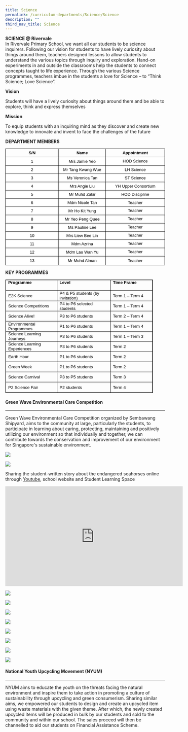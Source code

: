 ```yaml
---
title: Science
permalink: /curriculum-departments/Science/Science
description: ""
third_nav_title: Science
---
```

**SCIENCE @ Rivervale**  
In Rivervale Primary School, we want all our students to be science inquirers. Following our vision for students to have lively curiosity about things around them, teachers designed lessons to allow students to understand the various topics through inquiry and exploration. Hand-on experiments in and outside the classrooms help the students to connect concepts taught to life experience. Through the various Science programmes, teachers imbue in the students a love for Science – to “Think Science; Love Science”.  

**Vision**

Students will have a lively curiosity about things around them and be able to explore, think and express themselves

**Mission**

To equip students with an inquiring mind as they discover and create new knowledge to innovate and invent to face the challenges of the future&nbsp;

**DEPARTMENT MEMBERS**

<table style="margin: 0px; outline: 0px; padding: 0px; border-collapse: collapse; max-width: 100%; font-family: &quot;Times New Roman&quot;; color: windowtext; font-size: 10pt; width: 654.898px; border: none;" width="92%" cellpadding="0" cellspacing="0" border="1" class="MsoNormalTable"><tbody style="margin: 0px; outline: 0px; padding: 0px;"><tr style="margin: 0px; outline: 0px; padding: 0px; height: 10pt;"><td style="margin: 0px; outline: 0px; padding: 3.75pt; width: 220.688px; border: 1pt solid windowtext; height: 10pt;" width="35%"><p style="margin: 0in 0in 0.0001pt; outline: 0px; padding: 0px; font-family: &quot;Times New Roman&quot;; color: windowtext; font-size: 12pt; line-height: normal; text-align: center;" align="center" class="MsoNormal"><b style="margin: 0px; outline: 0px; padding: 0px;"><span style="margin: 0px; outline: 0px; padding: 0px; font-family: Arial, sans-serif;"><font style="margin: 0px; outline: 0px; padding: 0px;" size="2">S/N</font></span></b></p></td><td style="margin: 0px; outline: 0px; padding: 3.75pt; width: 178.461px; border-top: 1pt solid windowtext; border-right: 1pt solid windowtext; border-bottom: 1pt solid windowtext; border-image: initial; border-left: none; height: 10pt;" width="29%"><p style="margin: 0in 0in 0.0001pt; outline: 0px; padding: 0px; font-family: &quot;Times New Roman&quot;; color: windowtext; font-size: 12pt; line-height: normal; text-align: center;" align="center" class="MsoNormal"><b style="margin: 0px; outline: 0px; padding: 0px;"><span style="margin: 0px; outline: 0px; padding: 0px; font-family: Arial, sans-serif;"><font style="margin: 0px; outline: 0px; padding: 0px;" size="2">Name</font></span></b></p></td><td style="margin: 0px; outline: 0px; padding: 3.75pt; width: 220.438px; border-top: 1pt solid windowtext; border-right: 1pt solid windowtext; border-bottom: 1pt solid windowtext; border-image: initial; border-left: none; height: 10pt;" width="35%"><p style="margin: 0in 0in 0.0001pt; outline: 0px; padding: 0px; font-family: &quot;Times New Roman&quot;; color: windowtext; font-size: 12pt; line-height: normal; text-align: center;" align="center" class="MsoNormal"><b style="margin: 0px; outline: 0px; padding: 0px;"><span style="margin: 0px; outline: 0px; padding: 0px; font-family: Arial, sans-serif;"><font style="margin: 0px; outline: 0px; padding: 0px;" size="2">Appointment</font></span></b></p></td></tr><tr style="margin: 0px; outline: 0px; padding: 0px; height: 10pt;"><td style="margin: 0px; outline: 0px; padding: 3.75pt; width: 220.688px; border-right: 1pt solid windowtext; border-bottom: 1pt solid windowtext; border-left: 1pt solid windowtext; border-image: initial; border-top: none; background: white; height: 10pt;" width="35%"><p style="margin: 0in 0in 0.0001pt; outline: 0px; padding: 0px; font-family: &quot;Times New Roman&quot;; color: windowtext; font-size: 12pt; line-height: normal; text-align: center;" align="center" class="MsoNormal"><span style="margin: 0px; outline: 0px; padding: 0px; font-family: Arial, sans-serif;"><font style="margin: 0px; outline: 0px; padding: 0px;" size="2">1</font></span></p></td><td style="margin: 0px; outline: 0px; padding: 3.75pt; width: 178.461px; border-top: none; border-left: none; border-bottom: 1pt solid windowtext; border-right: 1pt solid windowtext; background: white; height: 10pt;" width="29%"><p style="margin: 0in 0in 0.0001pt; outline: 0px; padding: 0px; font-family: &quot;Times New Roman&quot;; color: windowtext; font-size: 12pt; line-height: normal; text-align: center;" align="center" class="MsoNormal"><span style="margin: 0px; outline: 0px; padding: 0px; font-family: Arial, sans-serif;"><font style="margin: 0px; outline: 0px; padding: 0px;" size="2">Mrs Jamie Yeo</font></span></p></td><td style="margin: 0px; outline: 0px; padding: 3.75pt; width: 220.438px; border-top: none; border-left: none; border-bottom: 1pt solid windowtext; border-right: 1pt solid windowtext; background: white; height: 10pt;" width="35%"><p style="margin: 0in 0in 0.0001pt; outline: 0px; padding: 0px; font-family: &quot;Times New Roman&quot;; color: windowtext; font-size: 12pt; line-height: 12pt; text-align: center;" align="center" class="MsoNormal"><span style="margin: 0px; outline: 0px; padding: 0px; font-family: Arial, sans-serif;"><font style="margin: 0px; outline: 0px; padding: 0px;" size="2">HOD Science</font></span></p></td></tr><tr style="margin: 0px; outline: 0px; padding: 0px; height: 9.65pt;"><td style="margin: 0px; outline: 0px; padding: 3.75pt; width: 220.688px; border-right: 1pt solid windowtext; border-bottom: 1pt solid windowtext; border-left: 1pt solid windowtext; border-image: initial; border-top: none; background: white; height: 9.65pt;" width="35%"><p style="margin: 0in 0in 0.0001pt; outline: 0px; padding: 0px; font-family: &quot;Times New Roman&quot;; color: windowtext; font-size: 12pt; line-height: normal; text-align: center;" align="center" class="MsoNormal"><span style="margin: 0px; outline: 0px; padding: 0px; font-family: Arial, sans-serif;"><font style="margin: 0px; outline: 0px; padding: 0px;" size="2">2</font></span></p></td><td style="margin: 0px; outline: 0px; padding: 3.75pt; width: 178.461px; border-top: none; border-left: none; border-bottom: 1pt solid windowtext; border-right: 1pt solid windowtext; background: white; height: 9.65pt;" width="29%"><p style="margin: 0in 0in 0.0001pt; outline: 0px; padding: 0px; font-family: &quot;Times New Roman&quot;; color: windowtext; font-size: 12pt; line-height: normal; text-align: center;" align="center" class="MsoNormal"><span style="margin: 0px; outline: 0px; padding: 0px; font-family: Arial, sans-serif;"><font style="margin: 0px; outline: 0px; padding: 0px;" size="2">Mr Tang Kwang Wue</font></span></p></td><td style="margin: 0px; outline: 0px; padding: 3.75pt; width: 220.438px; border-top: none; border-left: none; border-bottom: 1pt solid windowtext; border-right: 1pt solid windowtext; background: white; height: 9.65pt;" width="35%"><p style="margin: 0in 0in 0.0001pt; outline: 0px; padding: 0px; font-family: &quot;Times New Roman&quot;; color: windowtext; font-size: 12pt; line-height: normal; text-align: center;" align="center" class="MsoNormal"><span style="margin: 0px; outline: 0px; padding: 0px; font-family: Arial, sans-serif;"><font style="margin: 0px; outline: 0px; padding: 0px;" size="2">LH Science</font></span></p></td></tr><tr style="margin: 0px; outline: 0px; padding: 0px; height: 9.65pt;"><td style="margin: 0px; outline: 0px; padding: 3.75pt; width: 220.688px; border-right: 1pt solid windowtext; border-bottom: 1pt solid windowtext; border-left: 1pt solid windowtext; border-image: initial; border-top: none; background: white; height: 9.65pt;" width="35%"><p style="margin: 0in 0in 0.0001pt; outline: 0px; padding: 0px; font-family: &quot;Times New Roman&quot;; color: windowtext; font-size: 12pt; line-height: normal; text-align: center;" align="center" class="MsoNormal"><span style="margin: 0px; outline: 0px; padding: 0px; font-family: Arial, sans-serif;"><font style="margin: 0px; outline: 0px; padding: 0px;" size="2">3</font></span></p></td><td style="margin: 0px; outline: 0px; padding: 3.75pt; width: 178.461px; border-top: none; border-left: none; border-bottom: 1pt solid windowtext; border-right: 1pt solid windowtext; background: white; height: 9.65pt;" width="29%"><p style="margin: 0in 0in 0.0001pt; outline: 0px; padding: 0px; font-family: &quot;Times New Roman&quot;; color: windowtext; font-size: 12pt; line-height: normal; text-align: center;" align="center" class="MsoNormal"><span style="margin: 0px; outline: 0px; padding: 0px; font-family: Arial, sans-serif;"><font style="margin: 0px; outline: 0px; padding: 0px;" size="2">Ms Veronica Tan</font></span></p></td><td style="margin: 0px; outline: 0px; padding: 3.75pt; width: 220.438px; border-top: none; border-left: none; border-bottom: 1pt solid windowtext; border-right: 1pt solid windowtext; background: white; height: 9.65pt;" width="35%"><p style="margin: 0in 0in 0.0001pt; outline: 0px; padding: 0px; font-family: &quot;Times New Roman&quot;; color: windowtext; font-size: 12pt; line-height: normal; text-align: center;" align="center" class="MsoNormal"><span style="margin: 0px; outline: 0px; padding: 0px; font-family: Arial, sans-serif;"><font style="margin: 0px; outline: 0px; padding: 0px;" size="2">ST Science</font></span></p></td></tr><tr style="margin: 0px; outline: 0px; padding: 0px; height: 9.65pt;"><td style="margin: 0px; outline: 0px; padding: 3.75pt; width: 220.688px; border-right: 1pt solid windowtext; border-bottom: 1pt solid windowtext; border-left: 1pt solid windowtext; border-image: initial; border-top: none; background: white; height: 9.65pt;" width="35%"><p style="margin: 0in 0in 0.0001pt; outline: 0px; padding: 0px; font-family: &quot;Times New Roman&quot;; color: windowtext; font-size: 12pt; line-height: normal; text-align: center;" align="center" class="MsoNormal"><span style="margin: 0px; outline: 0px; padding: 0px; font-family: Arial, sans-serif;"><font style="margin: 0px; outline: 0px; padding: 0px;" size="2">4</font></span></p></td><td style="margin: 0px; outline: 0px; padding: 3.75pt; width: 178.461px; border-top: none; border-left: none; border-bottom: 1pt solid windowtext; border-right: 1pt solid windowtext; background: white; height: 9.65pt;" width="29%"><p style="margin: 0in 0in 0.0001pt; outline: 0px; padding: 0px; font-family: &quot;Times New Roman&quot;; color: windowtext; font-size: 12pt; line-height: normal; text-align: center;" align="center" class="MsoNormal"><span style="margin: 0px; outline: 0px; padding: 0px; font-family: Arial, sans-serif;"><font style="margin: 0px; outline: 0px; padding: 0px;" size="2">Mrs Angie Liu</font></span></p></td><td style="margin: 0px; outline: 0px; padding: 3.75pt; width: 220.438px; border-top: none; border-left: none; border-bottom: 1pt solid windowtext; border-right: 1pt solid windowtext; background: white; height: 9.65pt;" width="35%"><p style="margin: 0in 0in 0.0001pt; outline: 0px; padding: 0px; font-family: &quot;Times New Roman&quot;; color: windowtext; font-size: 12pt; line-height: normal; text-align: center;" align="center" class="MsoNormal"><span style="margin: 0px; outline: 0px; padding: 0px; font-family: Arial, sans-serif;"><font style="margin: 0px; outline: 0px; padding: 0px;" size="2">YH Upper Consortium</font></span></p></td></tr><tr style="margin: 0px; outline: 0px; padding: 0px; height: 9.65pt;"><td style="margin: 0px; outline: 0px; padding: 3.75pt; width: 220.688px; border-right: 1pt solid windowtext; border-bottom: 1pt solid windowtext; border-left: 1pt solid windowtext; border-image: initial; border-top: none; background: white; height: 9.65pt;" width="35%"><p style="margin: 0in 0in 0.0001pt; outline: 0px; padding: 0px; font-family: &quot;Times New Roman&quot;; color: windowtext; font-size: 12pt; line-height: normal; text-align: center;" align="center" class="MsoNormal"><span style="margin: 0px; outline: 0px; padding: 0px; font-family: Arial, sans-serif;"><font style="margin: 0px; outline: 0px; padding: 0px;" size="2">5</font></span></p></td><td style="margin: 0px; outline: 0px; padding: 3.75pt; width: 178.461px; border-top: none; border-left: none; border-bottom: 1pt solid windowtext; border-right: 1pt solid windowtext; background: white; height: 9.65pt;" width="29%"><p style="margin: 0in 0in 0.0001pt; outline: 0px; padding: 0px; font-family: &quot;Times New Roman&quot;; color: windowtext; font-size: 12pt; line-height: normal; text-align: center;" align="center" class="MsoNormal"><span style="margin: 0px; outline: 0px; padding: 0px; font-family: Arial, sans-serif;"><font style="margin: 0px; outline: 0px; padding: 0px;" size="2">Mr Muhd Zakir</font></span></p></td><td style="margin: 0px; outline: 0px; padding: 3.75pt; width: 220.438px; border-top: none; border-left: none; border-bottom: 1pt solid windowtext; border-right: 1pt solid windowtext; background: white; height: 9.65pt;" width="35%"><p style="margin: 0in 0in 0.0001pt; outline: 0px; padding: 0px; font-family: &quot;Times New Roman&quot;; color: windowtext; font-size: 12pt; line-height: normal; text-align: center;" align="center" class="MsoNormal"><span style="margin: 0px; outline: 0px; padding: 0px; font-family: Arial, sans-serif;"><font style="margin: 0px; outline: 0px; padding: 0px;" size="2">HOD Discipline</font></span></p></td></tr><tr style="margin: 0px; outline: 0px; padding: 0px; height: 9.65pt;"><td style="margin: 0px; outline: 0px; padding: 3.75pt; width: 220.688px; border-right: 1pt solid windowtext; border-bottom: 1pt solid windowtext; border-left: 1pt solid windowtext; border-image: initial; border-top: none; background: white; height: 9.65pt;" width="35%"><p style="margin: 0in 0in 0.0001pt; outline: 0px; padding: 0px; font-family: &quot;Times New Roman&quot;; color: windowtext; font-size: 12pt; line-height: normal; text-align: center;" align="center" class="MsoNormal"><span style="margin: 0px; outline: 0px; padding: 0px; font-family: Arial, sans-serif;"><font style="margin: 0px; outline: 0px; padding: 0px;" size="2">6</font></span></p></td><td style="margin: 0px; outline: 0px; padding: 3.75pt; width: 178.461px; border-top: none; border-left: none; border-bottom: 1pt solid windowtext; border-right: 1pt solid windowtext; background: white; height: 9.65pt;" width="29%"><p style="margin: 0in 0in 0.0001pt; outline: 0px; padding: 0px; font-family: &quot;Times New Roman&quot;; color: windowtext; font-size: 12pt; line-height: normal; text-align: center;" align="center" class="MsoNormal"><span style="margin: 0px; outline: 0px; padding: 0px; font-family: Arial, sans-serif;"><font style="margin: 0px; outline: 0px; padding: 0px;" size="2">Mdm Nicole Tan</font></span></p></td><td style="margin: 0px; outline: 0px; padding: 3.75pt; width: 220.438px; border-top: none; border-left: none; border-bottom: 1pt solid windowtext; border-right: 1pt solid windowtext; background: white; height: 9.65pt;" width="35%"><p style="margin: 0in 0in 0.0001pt; outline: 0px; padding: 0px; font-family: &quot;Times New Roman&quot;; color: windowtext; font-size: 12pt; line-height: normal; text-align: center;" align="center" class="MsoNormal"><span style="margin: 0px; outline: 0px; padding: 0px; font-family: Arial, sans-serif;"><font style="margin: 0px; outline: 0px; padding: 0px;" size="2">Teacher</font></span></p></td></tr><tr style="margin: 0px; outline: 0px; padding: 0px; height: 9.65pt;"><td style="margin: 0px; outline: 0px; padding: 3.75pt; width: 220.688px; border-right: 1pt solid windowtext; border-bottom: 1pt solid windowtext; border-left: 1pt solid windowtext; border-image: initial; border-top: none; background: white; height: 9.65pt;" width="35%"><p style="margin: 0in 0in 0.0001pt; outline: 0px; padding: 0px; font-family: &quot;Times New Roman&quot;; color: windowtext; font-size: 12pt; line-height: normal; text-align: center;" align="center" class="MsoNormal"><span style="margin: 0px; outline: 0px; padding: 0px; font-family: Arial, sans-serif;"><font style="margin: 0px; outline: 0px; padding: 0px;" size="2">7</font></span></p></td><td style="margin: 0px; outline: 0px; padding: 3.75pt; width: 178.461px; border-top: none; border-left: none; border-bottom: 1pt solid windowtext; border-right: 1pt solid windowtext; background: white; height: 9.65pt;" width="29%"><p style="margin: 0in 0in 0.0001pt; outline: 0px; padding: 0px; font-family: &quot;Times New Roman&quot;; color: windowtext; font-size: 12pt; line-height: normal; text-align: center;" align="center" class="MsoNormal"><span style="margin: 0px; outline: 0px; padding: 0px; font-family: Arial, sans-serif;"><font style="margin: 0px; outline: 0px; padding: 0px;" size="2">Mr Ho Kit Yung</font></span></p></td><td style="margin: 0px; outline: 0px; padding: 3.75pt; width: 220.438px; border-top: none; border-left: none; border-bottom: 1pt solid windowtext; border-right: 1pt solid windowtext; background: white; height: 9.65pt;" valign="top" width="35%"><p style="margin: 0in 0in 0pt; outline: 0px; padding: 0px; font-family: &quot;Times New Roman&quot;; color: windowtext; font-size: 12pt; line-height: 20px !important; text-align: center;" align="center" class="MsoNormal"><font style="margin: 0px; outline: 0px; padding: 0px;" size="2"><span style="margin: 0px; outline: 0px; padding: 0px; line-height: 13.91px; font-family: Arial, sans-serif;">Teacher</span></font></p></td></tr><tr style="margin: 0px; outline: 0px; padding: 0px; height: 9.65pt;"><td style="margin: 0px; outline: 0px; padding: 3.75pt; width: 220.688px; border-right: 1pt solid windowtext; border-bottom: 1pt solid windowtext; border-left: 1pt solid windowtext; border-image: initial; border-top: none; background: white; height: 9.65pt;" width="35%"><p style="margin: 0in 0in 0.0001pt; outline: 0px; padding: 0px; font-family: &quot;Times New Roman&quot;; color: windowtext; font-size: 12pt; line-height: normal; text-align: center;" align="center" class="MsoNormal"><span style="margin: 0px; outline: 0px; padding: 0px; font-family: Arial, sans-serif;"><font style="margin: 0px; outline: 0px; padding: 0px;" size="2">8</font></span></p></td><td style="margin: 0px; outline: 0px; padding: 3.75pt; width: 178.461px; border-top: none; border-left: none; border-bottom: 1pt solid windowtext; border-right: 1pt solid windowtext; background: white; height: 9.65pt;" width="29%"><p style="margin: 0in 0in 0.0001pt; outline: 0px; padding: 0px; font-family: &quot;Times New Roman&quot;; color: windowtext; font-size: 12pt; line-height: normal; text-align: center;" align="center" class="MsoNormal"><span style="margin: 0px; outline: 0px; padding: 0px; font-family: Arial, sans-serif;"><font style="margin: 0px; outline: 0px; padding: 0px;" size="2">Mr Yeo Peng Quee</font></span></p></td><td style="margin: 0px; outline: 0px; padding: 3.75pt; width: 220.438px; border-top: none; border-left: none; border-bottom: 1pt solid windowtext; border-right: 1pt solid windowtext; background: white; height: 9.65pt;" valign="top" width="35%"><p style="margin: 0in 0in 0pt; outline: 0px; padding: 0px; font-family: &quot;Times New Roman&quot;; color: windowtext; font-size: 12pt; line-height: 20px !important; text-align: center;" align="center" class="MsoNormal"><font style="margin: 0px; outline: 0px; padding: 0px;" size="2"><span style="margin: 0px; outline: 0px; padding: 0px; line-height: 13.91px; font-family: Arial, sans-serif;">Teacher</span></font></p></td></tr><tr style="margin: 0px; outline: 0px; padding: 0px; height: 9.65pt;"><td style="margin: 0px; outline: 0px; padding: 3.75pt; width: 220.688px; border-right: 1pt solid windowtext; border-bottom: 1pt solid windowtext; border-left: 1pt solid windowtext; border-image: initial; border-top: none; background: white; height: 9.65pt;" width="35%"><p style="margin: 0in 0in 0.0001pt; outline: 0px; padding: 0px; font-family: &quot;Times New Roman&quot;; color: windowtext; font-size: 12pt; line-height: normal; text-align: center;" align="center" class="MsoNormal"><span style="margin: 0px; outline: 0px; padding: 0px; font-family: Arial, sans-serif;"><font style="margin: 0px; outline: 0px; padding: 0px;" size="2">9</font></span></p></td><td style="margin: 0px; outline: 0px; padding: 3.75pt; width: 178.461px; border-top: none; border-left: none; border-bottom: 1pt solid windowtext; border-right: 1pt solid windowtext; background: white; height: 9.65pt;" width="29%"><p style="margin: 0in 0in 0.0001pt; outline: 0px; padding: 0px; font-family: &quot;Times New Roman&quot;; color: windowtext; font-size: 12pt; line-height: normal; text-align: center;" align="center" class="MsoNormal"><span style="margin: 0px; outline: 0px; padding: 0px; font-family: Arial, sans-serif;"><font style="margin: 0px; outline: 0px; padding: 0px;" size="2">Ms Pauline Lee</font></span></p></td><td style="margin: 0px; outline: 0px; padding: 3.75pt; width: 220.438px; border-top: none; border-left: none; border-bottom: 1pt solid windowtext; border-right: 1pt solid windowtext; background: white; height: 9.65pt;" valign="top" width="35%"><p style="margin: 0in 0in 0pt; outline: 0px; padding: 0px; font-family: &quot;Times New Roman&quot;; color: windowtext; font-size: 12pt; line-height: 20px !important; text-align: center;" align="center" class="MsoNormal"><font style="margin: 0px; outline: 0px; padding: 0px;" size="2"><span style="margin: 0px; outline: 0px; padding: 0px; line-height: 13.91px; font-family: Arial, sans-serif;">Teacher</span></font></p></td></tr><tr style="margin: 0px; outline: 0px; padding: 0px; height: 9.65pt;"><td style="margin: 0px; outline: 0px; padding: 3.75pt; width: 220.688px; border-right: 1pt solid windowtext; border-bottom: 1pt solid windowtext; border-left: 1pt solid windowtext; border-image: initial; border-top: none; background: white; height: 9.65pt;" width="35%"><p style="margin: 0in 0in 0.0001pt; outline: 0px; padding: 0px; font-family: &quot;Times New Roman&quot;; color: windowtext; font-size: 12pt; line-height: normal; text-align: center;" align="center" class="MsoNormal"><span style="margin: 0px; outline: 0px; padding: 0px; font-family: Arial, sans-serif;"><font style="margin: 0px; outline: 0px; padding: 0px;" size="2">10</font></span></p></td><td style="margin: 0px; outline: 0px; padding: 3.75pt; width: 178.461px; border-top: none; border-left: none; border-bottom: 1pt solid windowtext; border-right: 1pt solid windowtext; background: white; height: 9.65pt;" width="29%"><p style="margin: 0in 0in 0.0001pt; outline: 0px; padding: 0px; font-family: &quot;Times New Roman&quot;; color: windowtext; font-size: 12pt; line-height: normal; text-align: center;" align="center" class="MsoNormal"><span style="margin: 0px; outline: 0px; padding: 0px; font-family: Arial, sans-serif;"><font style="margin: 0px; outline: 0px; padding: 0px;" size="2">Mrs Liew Bee Lin</font></span></p></td><td style="margin: 0px; outline: 0px; padding: 3.75pt; width: 220.438px; border-top: none; border-left: none; border-bottom: 1pt solid windowtext; border-right: 1pt solid windowtext; background: white; height: 9.65pt;" valign="top" width="35%"><p style="margin: 0in 0in 0pt; outline: 0px; padding: 0px; font-family: &quot;Times New Roman&quot;; color: windowtext; font-size: 12pt; line-height: 20px !important; text-align: center;" align="center" class="MsoNormal"><font style="margin: 0px; outline: 0px; padding: 0px;" size="2"><span style="margin: 0px; outline: 0px; padding: 0px; line-height: 13.91px; font-family: Arial, sans-serif;">Teacher</span></font></p></td></tr><tr style="margin: 0px; outline: 0px; padding: 0px; height: 9.65pt;"><td style="margin: 0px; outline: 0px; padding: 3.75pt; width: 220.688px; border-right: 1pt solid windowtext; border-bottom: 1pt solid windowtext; border-left: 1pt solid windowtext; border-image: initial; border-top: none; background: white; height: 9.65pt;" width="35%"><p style="margin: 0in 0in 0.0001pt; outline: 0px; padding: 0px; font-family: &quot;Times New Roman&quot;; color: windowtext; font-size: 12pt; line-height: normal; text-align: center;" align="center" class="MsoNormal"><span style="margin: 0px; outline: 0px; padding: 0px; font-family: Arial, sans-serif;"><font style="margin: 0px; outline: 0px; padding: 0px;" size="2">11</font></span></p></td><td style="margin: 0px; outline: 0px; padding: 3.75pt; width: 178.461px; border-top: none; border-left: none; border-bottom: 1pt solid windowtext; border-right: 1pt solid windowtext; background: white; height: 9.65pt;" width="29%"><p style="margin: 0in 0in 0.0001pt; outline: 0px; padding: 0px; font-family: &quot;Times New Roman&quot;; color: windowtext; font-size: 12pt; line-height: normal; text-align: center;" align="center" class="MsoNormal"><span style="margin: 0px; outline: 0px; padding: 0px; font-family: Arial, sans-serif;"><font style="margin: 0px; outline: 0px; padding: 0px;" size="2">Mdm Azrina</font></span></p></td><td style="margin: 0px; outline: 0px; padding: 3.75pt; width: 220.438px; border-top: none; border-left: none; border-bottom: 1pt solid windowtext; border-right: 1pt solid windowtext; background: white; height: 9.65pt;" valign="top" width="35%"><p style="margin: 0in 0in 0pt; outline: 0px; padding: 0px; font-family: &quot;Times New Roman&quot;; color: windowtext; font-size: 12pt; line-height: 20px !important; text-align: center;" align="center" class="MsoNormal"><font style="margin: 0px; outline: 0px; padding: 0px;" size="2"><span style="margin: 0px; outline: 0px; padding: 0px; line-height: 13.91px; font-family: Arial, sans-serif;">Teacher</span></font></p></td></tr><tr style="margin: 0px; outline: 0px; padding: 0px; height: 9.65pt;"><td style="margin: 0px; outline: 0px; padding: 3.75pt; width: 220.688px; border-right: 1pt solid windowtext; border-bottom: 1pt solid windowtext; border-left: 1pt solid windowtext; border-image: initial; border-top: none; background: white; height: 9.65pt;" width="35%"><p style="margin: 0in 0in 0.0001pt; outline: 0px; padding: 0px; font-family: &quot;Times New Roman&quot;; color: windowtext; font-size: 12pt; line-height: normal; text-align: center;" align="center" class="MsoNormal"><span style="margin: 0px; outline: 0px; padding: 0px; font-family: Arial, sans-serif;"><font style="margin: 0px; outline: 0px; padding: 0px;" size="2">12</font></span></p></td><td style="margin: 0px; outline: 0px; padding: 3.75pt; width: 178.461px; border-top: none; border-left: none; border-bottom: 1pt solid windowtext; border-right: 1pt solid windowtext; background: white; height: 9.65pt;" width="29%"><p style="margin: 0in 0in 0.0001pt; outline: 0px; padding: 0px; font-family: &quot;Times New Roman&quot;; color: windowtext; font-size: 12pt; line-height: normal; text-align: center;" align="center" class="MsoNormal"><span style="margin: 0px; outline: 0px; padding: 0px; font-family: Arial, sans-serif;"><font style="margin: 0px; outline: 0px; padding: 0px;" size="2">Mdm Lau Wan Yu</font></span></p></td><td style="margin: 0px; outline: 0px; padding: 3.75pt; width: 220.438px; border-top: none; border-left: none; border-bottom: 1pt solid windowtext; border-right: 1pt solid windowtext; background: white; height: 9.65pt;" valign="top" width="35%"><p style="margin: 0in 0in 0pt; outline: 0px; padding: 0px; font-family: &quot;Times New Roman&quot;; color: windowtext; font-size: 12pt; line-height: 20px !important; text-align: center;" align="center" class="MsoNormal"><font style="margin: 0px; outline: 0px; padding: 0px;" size="2"><span style="margin: 0px; outline: 0px; padding: 0px; line-height: 13.91px; font-family: Arial, sans-serif;">Teacher</span></font></p></td></tr><tr style="margin: 0px; outline: 0px; padding: 0px; height: 9.65pt;"><td style="margin: 0px; outline: 0px; padding: 3.75pt; width: 220.688px; border-right: 1pt solid windowtext; border-bottom: 1pt solid windowtext; border-left: 1pt solid windowtext; border-image: initial; border-top: none; background: white; height: 9.65pt;" width="35%"><p style="margin: 0in 0in 0.0001pt; outline: 0px; padding: 0px; font-family: &quot;Times New Roman&quot;; color: windowtext; font-size: 12pt; line-height: normal; text-align: center;" align="center" class="MsoNormal"><span style="margin: 0px; outline: 0px; padding: 0px; font-family: Arial, sans-serif;"><font style="margin: 0px; outline: 0px; padding: 0px;" size="2">13</font></span></p></td><td style="margin: 0px; outline: 0px; padding: 3.75pt; width: 178.461px; border-top: none; border-left: none; border-bottom: 1pt solid windowtext; border-right: 1pt solid windowtext; background: white; height: 9.65pt;" width="29%"><p style="margin: 0in 0in 0.0001pt; outline: 0px; padding: 0px; font-family: &quot;Times New Roman&quot;; color: windowtext; font-size: 12pt; line-height: normal; text-align: center;" align="center" class="MsoNormal"><span style="margin: 0px; outline: 0px; padding: 0px; font-family: Arial, sans-serif;"><font style="margin: 0px; outline: 0px; padding: 0px;" size="2">Mr Muhd Alman</font></span></p></td><td style="margin: 0px; outline: 0px; padding: 3.75pt; width: 220.438px; border-top: none; border-left: none; border-bottom: 1pt solid windowtext; border-right: 1pt solid windowtext; background: white; height: 9.65pt;" valign="top" width="35%"><p style="margin: 0in 0in 0pt; outline: 0px; padding: 0px; font-family: &quot;Times New Roman&quot;; color: windowtext; font-size: 12pt; line-height: 20px !important; text-align: center;" align="center" class="MsoNormal"><span style="margin: 0px; outline: 0px; padding: 0px; line-height: 17.12px; font-family: Arial, sans-serif;"><font style="margin: 0px; outline: 0px; padding: 0px;" size="2">Teacher</font></span></p></td></tr></tbody></table>

**KEY PROGRAMMES**

<table style="margin: 0px; outline: 0px; padding: 0px; border-collapse: collapse; max-width: 100%; font-family: &quot;Times New Roman&quot;; color: windowtext; font-size: 10pt; width: 349.5pt;" width="0" cellpadding="0" cellspacing="0" border="1" class="MsoNormalTable"><tbody style="margin: 0px; outline: 0px; padding: 0px;"><tr style="margin: 0px; outline: 0px; padding: 0px; height: 24.7pt;"><td style="margin: 0px; outline: 0px; padding: 0in 5.4pt; width: 119.7pt; border: 1pt solid windowtext; height: 24.7pt;" valign="top" width="160"><p style="margin: 0in 0in 0.0001pt; outline: 0px; padding: 0px; font-family: &quot;Times New Roman&quot;; color: windowtext; font-size: 12pt; line-height: normal; text-align: justify;" class="MsoNormal"><b style="margin: 0px; outline: 0px; padding: 0px;"><span style="margin: 0px; outline: 0px; padding: 0px; font-size: 10pt; font-family: Arial, sans-serif;" lang="EN">Programme</span></b><span style="margin: 0px; outline: 0px; padding: 0px; font-size: 12pt; font-family: &quot;Times New Roman&quot;, serif;"></span></p></td><td style="margin: 0px; outline: 0px; padding: 0in 5.4pt; width: 129.9pt; border-top: 1pt solid windowtext; border-right: 1pt solid windowtext; border-bottom: 1pt solid windowtext; border-image: initial; border-left: none; height: 24.7pt;" valign="top" width="173"><p style="margin: 0in 0in 0.0001pt; outline: 0px; padding: 0px; font-family: &quot;Times New Roman&quot;; color: windowtext; font-size: 12pt; line-height: normal; text-align: justify;" class="MsoNormal"><b style="margin: 0px; outline: 0px; padding: 0px;"><span style="margin: 0px; outline: 0px; padding: 0px; font-size: 10pt; font-family: Arial, sans-serif;" lang="EN">Level</span></b><span style="margin: 0px; outline: 0px; padding: 0px; font-size: 12pt; font-family: &quot;Times New Roman&quot;, serif;"></span></p></td><td style="margin: 0px; outline: 0px; padding: 0in 5.4pt; width: 99.9pt; border-top: 1pt solid windowtext; border-right: 1pt solid windowtext; border-bottom: 1pt solid windowtext; border-image: initial; border-left: none; height: 24.7pt;" valign="top" width="133"><p style="margin: 0in 0in 0.0001pt; outline: 0px; padding: 0px; font-family: &quot;Times New Roman&quot;; color: windowtext; font-size: 12pt; line-height: normal; text-align: justify;" class="MsoNormal"><b style="margin: 0px; outline: 0px; padding: 0px;"><span style="margin: 0px; outline: 0px; padding: 0px; font-size: 10pt; font-family: Arial, sans-serif;" lang="EN">Time Frame</span></b><span style="margin: 0px; outline: 0px; padding: 0px; font-size: 12pt; font-family: &quot;Times New Roman&quot;, serif;"></span></p></td></tr><tr style="margin: 0px; outline: 0px; padding: 0px; height: 24.7pt;"><td style="margin: 0px; outline: 0px; padding: 0in 5.4pt; width: 119.7pt; border-right: 1pt solid windowtext; border-bottom: 1pt solid windowtext; border-left: 1pt solid windowtext; border-image: initial; border-top: none; height: 24.7pt;" width="160"><p style="margin: 0in 0in 0.0001pt; outline: 0px; padding: 0px; font-family: &quot;Times New Roman&quot;; color: windowtext; font-size: 12pt; line-height: normal;" class="MsoNormal"><span style="margin: 0px; outline: 0px; padding: 0px; font-size: 10pt; font-family: Arial, sans-serif;">E2K Science</span><span style="margin: 0px; outline: 0px; padding: 0px; font-size: 12pt; font-family: &quot;Times New Roman&quot;, serif;"></span></p></td><td style="margin: 0px; outline: 0px; padding: 0in 5.4pt; width: 129.9pt; border-top: none; border-left: none; border-bottom: 1pt solid windowtext; border-right: 1pt solid windowtext; height: 24.7pt;" width="173"><p style="margin: 0in 0in 0.0001pt; outline: 0px; padding: 0px; font-family: &quot;Times New Roman&quot;; color: windowtext; font-size: 12pt; line-height: normal;" class="MsoNormal"><span style="margin: 0px; outline: 0px; padding: 0px; font-size: 10pt; font-family: Arial, sans-serif;">P4 &amp; P5 students (by invitation)</span><span style="margin: 0px; outline: 0px; padding: 0px; font-size: 12pt; font-family: &quot;Times New Roman&quot;, serif;"></span></p></td><td style="margin: 0px; outline: 0px; padding: 0in 5.4pt; width: 99.9pt; border-top: none; border-left: none; border-bottom: 1pt solid windowtext; border-right: 1pt solid windowtext; height: 24.7pt;" width="133"><p style="margin: 0in 0in 0.0001pt; outline: 0px; padding: 0px; font-family: &quot;Times New Roman&quot;; color: windowtext; font-size: 12pt; line-height: normal;" class="MsoNormal"><span style="margin: 0px; outline: 0px; padding: 0px; font-size: 10pt; font-family: Arial, sans-serif;">Term 1 – Term 4</span><span style="margin: 0px; outline: 0px; padding: 0px; font-size: 12pt; font-family: &quot;Times New Roman&quot;, serif;"></span></p></td></tr><tr style="margin: 0px; outline: 0px; padding: 0px; height: 24pt;"><td style="margin: 0px; outline: 0px; padding: 0in 5.4pt; width: 119.7pt; border-right: 1pt solid windowtext; border-bottom: 1pt solid windowtext; border-left: 1pt solid windowtext; border-image: initial; border-top: none; height: 24pt;" width="160"><p style="margin: 0in 0in 0.0001pt; outline: 0px; padding: 0px; font-family: &quot;Times New Roman&quot;; color: windowtext; font-size: 12pt; line-height: normal;" class="MsoNormal"><span style="margin: 0px; outline: 0px; padding: 0px; font-size: 10pt; font-family: Arial, sans-serif;">Science Competitions</span><span style="margin: 0px; outline: 0px; padding: 0px; font-size: 12pt; font-family: &quot;Times New Roman&quot;, serif;"></span></p></td><td style="margin: 0px; outline: 0px; padding: 0in 5.4pt; width: 129.9pt; border-top: none; border-left: none; border-bottom: 1pt solid windowtext; border-right: 1pt solid windowtext; height: 24pt;" width="173"><p style="margin: 0in 0in 0.0001pt; outline: 0px; padding: 0px; font-family: &quot;Times New Roman&quot;; color: windowtext; font-size: 12pt; line-height: normal;" class="MsoNormal"><span style="margin: 0px; outline: 0px; padding: 0px; font-size: 10pt; font-family: Arial, sans-serif;">P4 to P6 selected students</span><span style="margin: 0px; outline: 0px; padding: 0px; font-size: 12pt; font-family: &quot;Times New Roman&quot;, serif;"></span></p></td><td style="margin: 0px; outline: 0px; padding: 0in 5.4pt; width: 99.9pt; border-top: none; border-left: none; border-bottom: 1pt solid windowtext; border-right: 1pt solid windowtext; height: 24pt;" width="133"><p style="margin: 0in 0in 0.0001pt; outline: 0px; padding: 0px; font-family: &quot;Times New Roman&quot;; color: windowtext; font-size: 12pt; line-height: normal;" class="MsoNormal"><span style="margin: 0px; outline: 0px; padding: 0px; font-size: 10pt; font-family: Arial, sans-serif;">Term 1 – Term 4</span><span style="margin: 0px; outline: 0px; padding: 0px; font-size: 12pt; font-family: &quot;Times New Roman&quot;, serif;"></span></p></td></tr><tr style="margin: 0px; outline: 0px; padding: 0px; height: 24pt;"><td style="margin: 0px; outline: 0px; padding: 0in 5.4pt; width: 119.7pt; border-right: 1pt solid windowtext; border-bottom: 1pt solid windowtext; border-left: 1pt solid windowtext; border-image: initial; border-top: none; height: 24pt;" width="160"><p style="margin: 0in 0in 0.0001pt; outline: 0px; padding: 0px; font-family: &quot;Times New Roman&quot;; color: windowtext; font-size: 12pt; line-height: normal;" class="MsoNormal"><span style="margin: 0px; outline: 0px; padding: 0px; font-size: 10pt; font-family: Arial, sans-serif;">Science Alive!</span><span style="margin: 0px; outline: 0px; padding: 0px; font-size: 12pt; font-family: &quot;Times New Roman&quot;, serif;"></span></p></td><td style="margin: 0px; outline: 0px; padding: 0in 5.4pt; width: 129.9pt; border-top: none; border-left: none; border-bottom: 1pt solid windowtext; border-right: 1pt solid windowtext; height: 24pt;" width="173"><p style="margin: 0in 0in 0.0001pt; outline: 0px; padding: 0px; font-family: &quot;Times New Roman&quot;; color: windowtext; font-size: 12pt; line-height: normal;" class="MsoNormal"><span style="margin: 0px; outline: 0px; padding: 0px; font-size: 10pt; font-family: Arial, sans-serif;">P3 to P6 students</span><span style="margin: 0px; outline: 0px; padding: 0px; font-size: 12pt; font-family: &quot;Times New Roman&quot;, serif;"></span></p></td><td style="margin: 0px; outline: 0px; padding: 0in 5.4pt; width: 99.9pt; border-top: none; border-left: none; border-bottom: 1pt solid windowtext; border-right: 1pt solid windowtext; height: 24pt;" width="133"><p style="margin: 0in 0in 0.0001pt; outline: 0px; padding: 0px; font-family: &quot;Times New Roman&quot;; color: windowtext; font-size: 12pt; line-height: normal;" class="MsoNormal"><span style="margin: 0px; outline: 0px; padding: 0px; font-size: 10pt; font-family: Arial, sans-serif;">Term 2 – Term 4</span><span style="margin: 0px; outline: 0px; padding: 0px; font-size: 12pt; font-family: &quot;Times New Roman&quot;, serif;"></span></p></td></tr><tr style="margin: 0px; outline: 0px; padding: 0px; height: 24pt;"><td style="margin: 0px; outline: 0px; padding: 0in 5.4pt; width: 119.7pt; border-right: 1pt solid windowtext; border-bottom: 1pt solid windowtext; border-left: 1pt solid windowtext; border-image: initial; border-top: none; height: 24pt;" width="160"><p style="margin: 0in 0in 0.0001pt; outline: 0px; padding: 0px; font-family: &quot;Times New Roman&quot;; color: windowtext; font-size: 12pt; line-height: normal;" class="MsoNormal"><span style="margin: 0px; outline: 0px; padding: 0px; font-size: 10pt; font-family: Arial, sans-serif;">Environmental Programmes</span><span style="margin: 0px; outline: 0px; padding: 0px; font-size: 12pt; font-family: &quot;Times New Roman&quot;, serif;"></span></p></td><td style="margin: 0px; outline: 0px; padding: 0in 5.4pt; width: 129.9pt; border-top: none; border-left: none; border-bottom: 1pt solid windowtext; border-right: 1pt solid windowtext; height: 24pt;" width="173"><p style="margin: 0in 0in 0.0001pt; outline: 0px; padding: 0px; font-family: &quot;Times New Roman&quot;; color: windowtext; font-size: 12pt; line-height: normal;" class="MsoNormal"><span style="margin: 0px; outline: 0px; padding: 0px; font-size: 10pt; font-family: Arial, sans-serif;">P1 to P6 students</span><span style="margin: 0px; outline: 0px; padding: 0px; font-size: 12pt; font-family: &quot;Times New Roman&quot;, serif;"></span></p></td><td style="margin: 0px; outline: 0px; padding: 0in 5.4pt; width: 99.9pt; border-top: none; border-left: none; border-bottom: 1pt solid windowtext; border-right: 1pt solid windowtext; height: 24pt;" width="133"><p style="margin: 0in 0in 0.0001pt; outline: 0px; padding: 0px; font-family: &quot;Times New Roman&quot;; color: windowtext; font-size: 12pt; line-height: normal;" class="MsoNormal"><span style="margin: 0px; outline: 0px; padding: 0px; font-size: 10pt; font-family: Arial, sans-serif;">Term 1 – Term 4</span><span style="margin: 0px; outline: 0px; padding: 0px; font-size: 12pt; font-family: &quot;Times New Roman&quot;, serif;"></span></p></td></tr><tr style="margin: 0px; outline: 0px; padding: 0px; height: 24pt;"><td style="margin: 0px; outline: 0px; padding: 0in 5.4pt; width: 119.7pt; border-right: 1pt solid windowtext; border-bottom: 1pt solid windowtext; border-left: 1pt solid windowtext; border-image: initial; border-top: none; height: 24pt;" valign="top" width="160"><p style="margin: 0in 0in 0.0001pt; outline: 0px; padding: 0px; font-family: &quot;Times New Roman&quot;; color: windowtext; font-size: 12pt; line-height: normal;" class="MsoNormal"><span style="margin: 0px; outline: 0px; padding: 0px; font-size: 10pt; font-family: Arial, sans-serif;">Science Learning Journeys</span></p></td><td style="margin: 0px; outline: 0px; padding: 0in 5.4pt; width: 129.9pt; border-top: none; border-left: none; border-bottom: 1pt solid windowtext; border-right: 1pt solid windowtext; height: 24pt;" width="173"><p style="margin: 0in 0in 0.0001pt; outline: 0px; padding: 0px; font-family: &quot;Times New Roman&quot;; color: windowtext; font-size: 12pt; line-height: normal;" class="MsoNormal"><span style="margin: 0px; outline: 0px; padding: 0px; font-size: 10pt; font-family: Arial, sans-serif;">P3 to P6 students</span></p></td><td style="margin: 0px; outline: 0px; padding: 0in 5.4pt; width: 99.9pt; border-top: none; border-left: none; border-bottom: 1pt solid windowtext; border-right: 1pt solid windowtext; height: 24pt;" width="133"><p style="margin: 0in 0in 0.0001pt; outline: 0px; padding: 0px; font-family: &quot;Times New Roman&quot;; color: windowtext; font-size: 12pt; line-height: normal;" class="MsoNormal"><span style="margin: 0px; outline: 0px; padding: 0px; font-size: 10pt; font-family: Arial, sans-serif;">Term 1 – Term 3</span><span style="margin: 0px; outline: 0px; padding: 0px; font-size: 12pt; font-family: &quot;Times New Roman&quot;, serif;"></span></p></td></tr><tr style="margin: 0px; outline: 0px; padding: 0px; height: 24pt;"><td style="margin: 0px; outline: 0px; padding: 0in 5.4pt; width: 119.7pt; border-right: 1pt solid windowtext; border-bottom: 1pt solid windowtext; border-left: 1pt solid windowtext; border-image: initial; border-top: none; height: 24pt;" valign="top" width="160"><p style="margin: 0in 0in 0.0001pt; outline: 0px; padding: 0px; font-family: &quot;Times New Roman&quot;; color: windowtext; font-size: 12pt; line-height: normal;" class="MsoNormal"><span style="margin: 0px; outline: 0px; padding: 0px; font-size: 10pt; font-family: Arial, sans-serif;">Science Learning Experiences</span></p></td><td style="margin: 0px; outline: 0px; padding: 0in 5.4pt; width: 129.9pt; border-top: none; border-left: none; border-bottom: 1pt solid windowtext; border-right: 1pt solid windowtext; height: 24pt;" width="173"><p style="margin: 0in 0in 0.0001pt; outline: 0px; padding: 0px; font-family: &quot;Times New Roman&quot;; color: windowtext; font-size: 12pt; line-height: normal;" class="MsoNormal"><span style="margin: 0px; outline: 0px; padding: 0px; font-size: 10pt; font-family: Arial, sans-serif;">P3 to P6 students</span></p></td><td style="margin: 0px; outline: 0px; padding: 0in 5.4pt; width: 99.9pt; border-top: none; border-left: none; border-bottom: 1pt solid windowtext; border-right: 1pt solid windowtext; height: 24pt;" width="133"><p style="margin: 0in 0in 0.0001pt; outline: 0px; padding: 0px; font-family: &quot;Times New Roman&quot;; color: windowtext; font-size: 12pt; line-height: normal;" class="MsoNormal"><span style="margin: 0px; outline: 0px; padding: 0px; font-size: 10pt; font-family: Arial, sans-serif;">Term 2</span></p></td></tr><tr style="margin: 0px; outline: 0px; padding: 0px; height: 24pt;"><td style="margin: 0px; outline: 0px; padding: 0in 5.4pt; width: 119.7pt; border-right: 1pt solid windowtext; border-bottom: 1pt solid windowtext; border-left: 1pt solid windowtext; border-image: initial; border-top: none; height: 24pt;" width="160"><p style="margin: 0in 0in 0.0001pt; outline: 0px; padding: 0px; font-family: &quot;Times New Roman&quot;; color: windowtext; font-size: 12pt; line-height: normal;" class="MsoNormal"><span style="margin: 0px; outline: 0px; padding: 0px; font-size: 10pt; font-family: Arial, sans-serif;">Earth Hour</span></p></td><td style="margin: 0px; outline: 0px; padding: 0in 5.4pt; width: 129.9pt; border-top: none; border-left: none; border-bottom: 1pt solid windowtext; border-right: 1pt solid windowtext; height: 24pt;" width="173"><p style="margin: 0in 0in 0.0001pt; outline: 0px; padding: 0px; font-family: &quot;Times New Roman&quot;; color: windowtext; font-size: 12pt; line-height: normal;" class="MsoNormal"><span style="margin: 0px; outline: 0px; padding: 0px; font-size: 10pt; font-family: Arial, sans-serif;">P1 to P6 students</span></p></td><td style="margin: 0px; outline: 0px; padding: 0in 5.4pt; width: 99.9pt; border-top: none; border-left: none; border-bottom: 1pt solid windowtext; border-right: 1pt solid windowtext; height: 24pt;" width="133"><p style="margin: 0in 0in 0.0001pt; outline: 0px; padding: 0px; font-family: &quot;Times New Roman&quot;; color: windowtext; font-size: 12pt; line-height: normal;" class="MsoNormal"><span style="margin: 0px; outline: 0px; padding: 0px; font-size: 10pt; font-family: Arial, sans-serif;">Term 2</span></p></td></tr><tr style="margin: 0px; outline: 0px; padding: 0px; height: 24pt;"><td style="margin: 0px; outline: 0px; padding: 0in 5.4pt; width: 119.7pt; border-right: 1pt solid windowtext; border-bottom: 1pt solid windowtext; border-left: 1pt solid windowtext; border-image: initial; border-top: none; height: 24pt;" width="160"><p style="margin: 0in 0in 0.0001pt; outline: 0px; padding: 0px; font-family: &quot;Times New Roman&quot;; color: windowtext; font-size: 12pt; line-height: normal;" class="MsoNormal"><span style="margin: 0px; outline: 0px; padding: 0px; font-size: 10pt; font-family: Arial, sans-serif;">Green Week</span></p></td><td style="margin: 0px; outline: 0px; padding: 0in 5.4pt; width: 129.9pt; border-top: none; border-left: none; border-bottom: 1pt solid windowtext; border-right: 1pt solid windowtext; height: 24pt;" width="173"><p style="margin: 0in 0in 0.0001pt; outline: 0px; padding: 0px; font-family: &quot;Times New Roman&quot;; color: windowtext; font-size: 12pt; line-height: normal;" class="MsoNormal"><span style="margin: 0px; outline: 0px; padding: 0px; font-size: 10pt; font-family: Arial, sans-serif;">P1 to P6 students</span></p></td><td style="margin: 0px; outline: 0px; padding: 0in 5.4pt; width: 99.9pt; border-top: none; border-left: none; border-bottom: 1pt solid windowtext; border-right: 1pt solid windowtext; height: 24pt;" width="133"><p style="margin: 0in 0in 0.0001pt; outline: 0px; padding: 0px; font-family: &quot;Times New Roman&quot;; color: windowtext; font-size: 12pt; line-height: normal;" class="MsoNormal"><span style="margin: 0px; outline: 0px; padding: 0px; font-size: 10pt; font-family: Arial, sans-serif;">Term 2</span></p></td></tr><tr style="margin: 0px; outline: 0px; padding: 0px; height: 24pt;"><td style="margin: 0px; outline: 0px; padding: 0in 5.4pt; width: 119.7pt; border-right: 1pt solid windowtext; border-bottom: 1pt solid windowtext; border-left: 1pt solid windowtext; border-image: initial; border-top: none; height: 24pt;" width="160"><p style="margin: 0in 0in 0.0001pt; outline: 0px; padding: 0px; font-family: &quot;Times New Roman&quot;; color: windowtext; font-size: 12pt; line-height: normal;" class="MsoNormal"><span style="margin: 0px; outline: 0px; padding: 0px; font-size: 10pt; font-family: Arial, sans-serif;">Science Carnival</span></p></td><td style="margin: 0px; outline: 0px; padding: 0in 5.4pt; width: 129.9pt; border-top: none; border-left: none; border-bottom: 1pt solid windowtext; border-right: 1pt solid windowtext; height: 24pt;" width="173"><p style="margin: 0in 0in 0.0001pt; outline: 0px; padding: 0px; font-family: &quot;Times New Roman&quot;; color: windowtext; font-size: 12pt; line-height: normal;" class="MsoNormal"><span style="margin: 0px; outline: 0px; padding: 0px; font-size: 10pt; font-family: Arial, sans-serif;">P3 to P5 students</span></p></td><td style="margin: 0px; outline: 0px; padding: 0in 5.4pt; width: 99.9pt; border-top: none; border-left: none; border-bottom: 1pt solid windowtext; border-right: 1pt solid windowtext; height: 24pt;" width="133"><p style="margin: 0in 0in 0.0001pt; outline: 0px; padding: 0px; font-family: &quot;Times New Roman&quot;; color: windowtext; font-size: 12pt; line-height: normal;" class="MsoNormal"><span style="margin: 0px; outline: 0px; padding: 0px; font-size: 10pt; font-family: Arial, sans-serif;">Term 3</span></p></td></tr><tr style="margin: 0px; outline: 0px; padding: 0px; height: 24.7pt;"><td style="margin: 0px; outline: 0px; padding: 0in 5.4pt; width: 119.7pt; border-right: 1pt solid windowtext; border-bottom: 1pt solid windowtext; border-left: 1pt solid windowtext; border-image: initial; border-top: none; height: 24.7pt;" width="160"><p style="margin: 0in 0in 0.0001pt; outline: 0px; padding: 0px; font-family: &quot;Times New Roman&quot;; color: windowtext; font-size: 12pt; line-height: normal;" class="MsoNormal"><span style="margin: 0px; outline: 0px; padding: 0px; font-size: 10pt; font-family: Arial, sans-serif;">P2 Science Fair</span></p></td><td style="margin: 0px; outline: 0px; padding: 0in 5.4pt; width: 129.9pt; border-top: none; border-left: none; border-bottom: 1pt solid windowtext; border-right: 1pt solid windowtext; height: 24.7pt;" width="173"><p style="margin: 0in 0in 0.0001pt; outline: 0px; padding: 0px; font-family: &quot;Times New Roman&quot;; color: windowtext; font-size: 12pt; line-height: normal;" class="MsoNormal"><span style="margin: 0px; outline: 0px; padding: 0px; font-size: 10pt; font-family: Arial, sans-serif;">P2 students</span></p></td><td style="margin: 0px; outline: 0px; padding: 0in 5.4pt; width: 99.9pt; border-top: none; border-left: none; border-bottom: 1pt solid windowtext; border-right: 1pt solid windowtext; height: 24.7pt;" width="133"><p style="margin: 0in 0in 0.0001pt; outline: 0px; padding: 0px; font-family: &quot;Times New Roman&quot;; color: windowtext; font-size: 12pt; line-height: normal;" class="MsoNormal"><span style="margin: 0px; outline: 0px; padding: 0px; font-size: 10pt; font-family: Arial, sans-serif;">Term 4</span></p></td></tr></tbody></table>

#### Green Wave Environmental Care Competition
-----------------------------------------

  

Green Wave Environmental Care Competition organized by Sembawang Shipyard, aims to&nbsp;the community at large, particularly the students, to participate in learning about caring, protecting, maintaining and positively utilizing our environment so that individually and together, we can contribute towards the conservation and improvement of our environment for Singapore's sustainable environment.

![](/images/Curriculum/Science/photo6183895678468600621.jpg)

![](/images/Curriculum/Science/photo6183895678468600615.jpg)

Sharing the student-written story about the endangered seahorses online through&nbsp;[Youtube](https://www.youtube.com/watch?v=kh5RjvB3gKU&amp;feature=youtu.be),&nbsp;school website and Student Learning Space

<iframe allowfullscreen="" allow="accelerometer; autoplay; clipboard-write; encrypted-media; gyroscope; picture-in-picture" frameborder="0" title="YouTube video player" src="https://www.youtube.com/embed/kh5RjvB3gKU" height="315" width="560"></iframe>

![](/images/Curriculum/Science/photo6183895678468600618.jpg)

![](/images/Curriculum/Science/photo6183895678468600614.jpg)

![](/images/Curriculum/Science/photo6183895678468600613.jpg)

![](/images/Curriculum/Science/photo6183895678468600611.jpg)

![](/images/Curriculum/Science/photo6183895678468600612.jpg)

![](/images/Curriculum/Science/photo6183895678468600608.jpg)

![](/images/Curriculum/Science/photo6183895678468600620.jpg)

![](/images/Curriculum/Science/photo6183895678468600619.jpg)

#### National Youth Upcycling Movement (NYUM)
----------------------------------------

  

NYUM aims to educate the youth on the threats facing the natural environment and inspire them to take action in promoting a culture of sustainability through upcycling and green consumerism. Sharing similar aims, we empowered our students to design and create an upcycled item using waste materials with the given theme. After which, the newly created upcycled items will be produced in bulk by our students and sold to the community and within our school. The sales proceed will then be channelled to aid our students on Financial Assistance Scheme.



